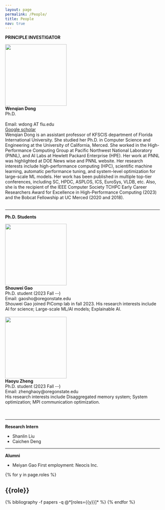 ```yaml
---
layout: page
permalink: /People/
title: People
nav: true
---
```


<style>
.profile-img {
    width: 200px;
    height: 200px;
    object-fit: cover;
    object-position: top;
}
</style>

**PRINCIPLE INVESTIGATOR**
<br>

<div class="row justify-content-md-center">
    <div class="col-sm-3">
        <img class="img-fluid rounded z-depth-1 profile-img" src="{{ '/assets/img/Wenqian_Dong.jpg' | relative_url }}" alt="" title="Wenqian Dong"/>
    </div>
    <div class="col-sm-4">
        <b>Wenqian Dong</b> <br>
        Ph.D. <br><br>
        Email: wdong AT fiu.edu <br>
        <a href="https://scholar.google.com/citations?user=6qIVck4AAAAJ&hl=en">Google scholar</a>
    </div>
    <div class="col-sm-5">
       Wenqian Dong is an assistant professor of KFSCIS department of Florida International University. She studied her Ph.D. in Computer Science and Engineering at the University of California, Merced. She worked in the High-Performance Computing Group at Pacific Northwest National Laboratory (PNNL), and AI Labs at Hewlett Packard Enterprise (HPE). Her work at PNNL was highlighted at DOE News wise and PNNL website. Her research interests include high-performance computing (HPC), scientific machine learning, automatic performance tuning, and system-level optimization for large-scale ML models. Her work has been published in multiple top-tier conferences, including SC, HPDC, ASPLOS, ICS, EuroSys, VLDB, etc. Also, she is the recipient of the IEEE Computer Society TCHPC Early Career Researchers Award for Excellence in High-Performance Computing (2023) and the Bobcat Fellowship at UC Merced (2020 and 2018). 
    </div>  
</div>  
<br>

-----------------------
**Ph.D. Students**
<br>
<div class="row justify-content-md-center">
    <div class="col-sm-3">
        <img class="img-fluid rounded z-depth-1 profile-img" src="{{ '/assets/img/Shouwei_gao_cunzhao.jpg' | relative_url }}" alt="" title="Shouwei Gao"/>
    </div>
    <div class="col-sm-4">
        <b>Shouwei Gao</b> <br>
        Ph.D. student (2023 Fall --) <br>
        Email: gaosho@oregonstate.edu <br>
    </div>
    <div class="col-sm-5">
        Shouwei Gao joined PiComp lab in fall 2023. His research interests include AI for science; Large-scale ML/AI models; Explainable AI.
    </div>  
</div>  
<br>

<div class="row justify-content-md-center">
    <div class="col-sm-3">
        <img class="img-fluid rounded z-depth-1 profile-img" src="{{ '/assets/img/haoyu.png' | relative_url }}" alt="" title="Haoyu Zheng"/>
    </div>
    <div class="col-sm-4">
        <b>Haoyu Zheng</b> <br>
        Ph.D. student (2023 Fall --) <br>
        Email: zhenghaoy@oregonstate.edu <br>
    </div>
    <div class="col-sm-5">
        His research interests include Disaggregated memory system; System optimization; MPI communication optimization.
    </div>  
</div>  
<br>
<br clear="left"/>

-----------------------
**Research Intern**

* Shanlin Liu
* Caichen Deng


-----------------------
**Alumni**

* Meiyan Gao  First employment: Neocis Inc.


<div class="people">

{% for y in page.roles %}
  <h2 class="roles">{{role}}</h2>
  {% bibliography -f papers -q @*[roles={{y}}]* %}
{% endfor %}

</div>






